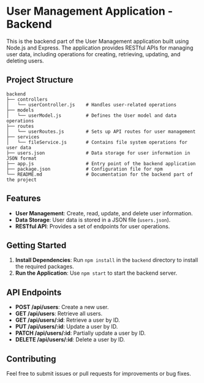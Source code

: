 # User Management Application - Backend

This is the backend part of the User Management application built using Node.js and Express. The application provides RESTful APIs for managing user data, including operations for creating, retrieving, updating, and deleting users.

## Project Structure

```
backend
├── controllers
│   └── userController.js    # Handles user-related operations
├── models
│   └── userModel.js         # Defines the User model and data operations
├── routes
│   └── userRoutes.js        # Sets up API routes for user management
├── services
│   └── fileService.js       # Contains file system operations for user data
├── users.json               # Data storage for user information in JSON format
├── app.js                   # Entry point of the backend application
├── package.json             # Configuration file for npm
└── README.md                # Documentation for the backend part of the project
```

## Features

- **User Management**: Create, read, update, and delete user information.
- **Data Storage**: User data is stored in a JSON file (`users.json`).
- **RESTful API**: Provides a set of endpoints for user operations.

## Getting Started

1. **Install Dependencies**: Run `npm install` in the `backend` directory to install the required packages.
2. **Run the Application**: Use `npm start` to start the backend server.

## API Endpoints

- **POST /api/users**: Create a new user.
- **GET /api/users**: Retrieve all users.
- **GET /api/users/:id**: Retrieve a user by ID.
- **PUT /api/users/:id**: Update a user by ID.
- **PATCH /api/users/:id**: Partially update a user by ID.
- **DELETE /api/users/:id**: Delete a user by ID.

## Contributing

Feel free to submit issues or pull requests for improvements or bug fixes.
